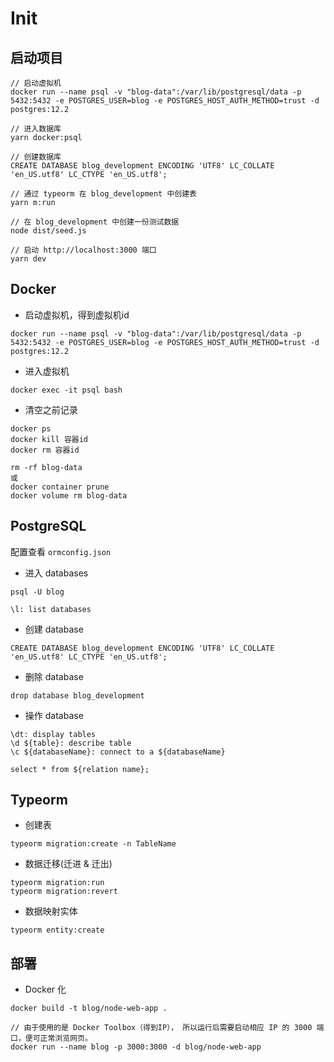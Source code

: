 # Init

## 启动项目

```
// 启动虚拟机
docker run --name psql -v "blog-data":/var/lib/postgresql/data -p 5432:5432 -e POSTGRES_USER=blog -e POSTGRES_HOST_AUTH_METHOD=trust -d postgres:12.2 

// 进入数据库
yarn docker:psql

// 创建数据库
CREATE DATABASE blog_development ENCODING 'UTF8' LC_COLLATE 'en_US.utf8' LC_CTYPE 'en_US.utf8';

// 通过 typeorm 在 blog_development 中创建表
yarn m:run

// 在 blog_development 中创建一份测试数据
node dist/seed.js

// 启动 http://localhost:3000 端口
yarn dev
```

## Docker

- 启动虚拟机，得到虚拟机id
```
docker run --name psql -v "blog-data":/var/lib/postgresql/data -p 5432:5432 -e POSTGRES_USER=blog -e POSTGRES_HOST_AUTH_METHOD=trust -d postgres:12.2
```

- 进入虚拟机
```
docker exec -it psql bash
```

- 清空之前记录

```
docker ps
docker kill 容器id
docker rm 容器id

rm -rf blog-data
或
docker container prune 
docker volume rm blog-data
```

## PostgreSQL

配置查看 `ormconfig.json`

- 进入 databases
```
psql -U blog

\l: list databases
```

- 创建 database
```
CREATE DATABASE blog_development ENCODING 'UTF8' LC_COLLATE 'en_US.utf8' LC_CTYPE 'en_US.utf8';
```

- 删除 database
```
drop database blog_development
```

- 操作 database
```
\dt: display tables
\d ${table}: describe table
\c ${databaseName}: connect to a ${databaseName}

select * from ${relation name};
```

## Typeorm

- 创建表
```
typeorm migration:create -n TableName
```

- 数据迁移(迁进 & 迁出)
```
typeorm migration:run
typeorm migration:revert
```

- 数据映射实体
```
typeorm entity:create
```

## 部署

- Docker 化
```
docker build -t blog/node-web-app .

// 由于使用的是 Docker Toolbox（得到IP）， 所以运行后需要启动相应 IP 的 3000 端口，便可正常浏览网页。
docker run --name blog -p 3000:3000 -d blog/node-web-app
```
